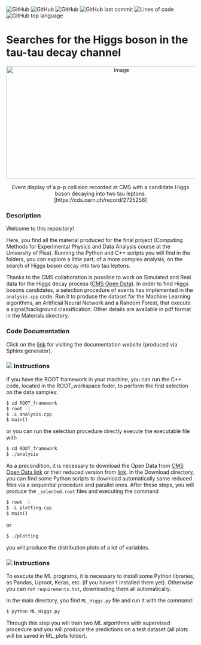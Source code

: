 ![GitHub](https://github.com/DomRic98/Searches-for-the-Higgs-boson-in-the-tau-tau-decay-channel/actions/workflows/python-app.yml/badge.svg)
![GitHub](https://img.shields.io/github/license/DomRic98/Searches-for-the-Higgs-boson-in-the-tau-tau-decay-channel?logo=github)
![GitHub](https://img.shields.io/github/languages/count/DomRic98/Searches-for-the-Higgs-boson-in-the-tau-tau-decay-channel?logo=github)
![GitHub last commit](https://img.shields.io/github/last-commit/DomRic98/Searches-for-the-Higgs-boson-in-the-tau-tau-decay-channel?logo=GitHub)
![Lines of code](https://img.shields.io/tokei/lines/github/DomRic98/Searches-for-the-Higgs-boson-in-the-tau-tau-decay-channel?logo=github)
![GitHub top language](https://img.shields.io/github/languages/top/DomRic98/Searches-for-the-Higgs-boson-in-the-tau-tau-decay-channel?logo=github)

# Searches for the Higgs boson in the tau-tau decay channel
<div align="center">
    <img src="https://cds.cern.ch/record/2725256/files/mt2.png?subformat=icon-1440" alt="Image" width="600" height="300" />
    <p >Event display of a p-p collision recorded at CMS with a candidate Higgs boson decaying into two tau leptons.<br>[https://cds.cern.ch/record/2725256]</p>
</div>

### Description

Welcome to this repository! 

Here, you find all the material produced for the final project (Computing Methods for Experimental Physics and Data Analysis course at the University of Pisa). Running the Python and C++ scripts you will find in the folders, you can explore a little part, of a more complex analysis, on the search of Higgs boson decay into two tau leptons. 

Thanks to the CMS collaboration is possible to work on Simulated and Real data for the Higgs decay process ([CMS Open Data](http://opendata.web.cern.ch/record/12350)). In order to find Higgs bosons candidates, a selection procedure of events has implemented in the `analysis.cpp` code. Run it to produce the dataset for the Machine Learning algorithms, an Artificial Neural Network and a Random Forest, that execute a signal/background classification. 
Other details are available in pdf format in the Materials directory. 

### Code Documentation

Click on the [link](https://domric98.github.io/Searches-for-the-Higgs-boson-in-the-tau-tau-decay-channel/) for visiting the documentation website (produced via Sphinx generator).

### <img src="https://img.icons8.com/color/32/000000/c-plus-plus-logo.png"/> Instructions

If you have the ROOT framework in your machine, you can run the C++ code, located in the ROOT_workspace foder, to perform the first selection on the data samples:
```bash
$ cd ROOT_framework
$ root -l
$ .L analysis.cpp
$ main()
```
or you can run the selection procedure directly execute the executable file with
```bash
$ cd ROOT_framework
$ ./analysis
```
As a precondition, it is necessary to download the Open Data from [CMS Open Data link](http://opendata.web.cern.ch/record/12350) or their reduced version from [link](https://root.cern/files/HiggsTauTauReduced/). In the Download directory, you can find some Python scripts to download automatically same reduced files via a sequential procedure and parallel ones.
After these steps, you will produce the `_selected.root` files and executing the command
```bash
$ root -l
$ .L plotting.cpp
$ main()
```
or
```bash
$ ./plotting
```
you will produce the distribution plots of a lot of variables.

### <img src="https://img.icons8.com/color/32/000000/python--v2.png"/> Instructions

To execute the ML programs, it is necessary to install some Python libraries, as Pandas, Uproot, Keras, etc. (if you haven't installed them yet). Otherwise you can run `requirements.txt`, downloading them all automatically.

In the main directory, you find `ML_Higgs.py` file and run it with the command:
```bash
$ python ML_Higgs.py
```
Through this step you will train two ML algorithms with supervised procedure and you will produce the predictions on a test dataset (all plots will be saved in ML_plots folder).

